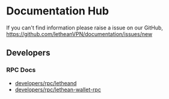 # Documentation Hub

If you can't find information please raise a issue on our GitHub, https://github.com/letheanVPN/documentation/issues/new

## Developers

### RPC Docs
- [developers/rpc/letheand](developers/rpc/letheand.md)
- [developers/rpc/lethean-wallet-rpc](developers/rpc/lethean-wallet-rpc.md)
